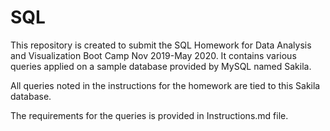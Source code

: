 # SQL
This repository is created to submit the SQL Homework for Data Analysis and Visualization Boot Camp Nov 2019-May 2020.
It contains various queries applied on a sample database provided by MySQL named Sakila.

All queries noted in the instructions for the homework are tied to this Sakila database.

The requirements for the queries is provided in Instructions.md file.
